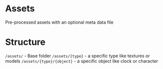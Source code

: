 

# Assets
Pre-processed assets with an optional meta data file



# Structure

`/assets/`  - Base folder
`/assets/{type}` - a specific type like textures or models
`/assets/{type}/{object}` - a specific object like clock or character